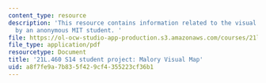 ```yaml
---
content_type: resource
description: 'This resource contains information related to the visual map final project
  by an anonymous MIT student. '
file: https://ol-ocw-studio-app-production.s3.amazonaws.com/courses/21l-460-medieval-literature-legends-of-arthur-fall-2013/a8f7fe9a7b835f429cf4355223cf36b1_MIT21L_460F13_Anon1_vs_map.pdf
file_type: application/pdf
resourcetype: Document
title: '21L.460 S14 student project: Malory Visual Map'
uid: a8f7fe9a-7b83-5f42-9cf4-355223cf36b1
---
```

